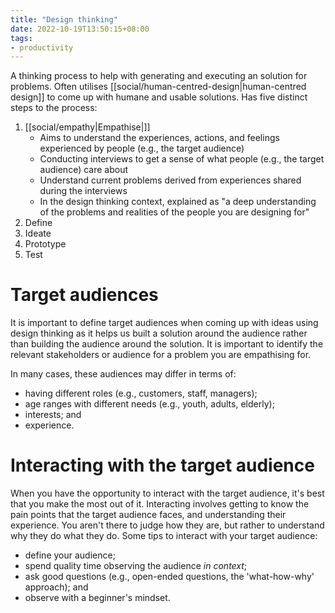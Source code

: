 ```yaml
---
title: "Design thinking"
date: 2022-10-19T13:50:15+08:00
tags:
- productivity
---
```


A thinking process to help with generating and executing an solution for problems. Often utilises [[social/human-centred-design|human-centred design]] to come up with humane and usable solutions. Has five distinct steps to the process:

1. [[social/empathy|Empathise|]]
	- Aims to understand the experiences, actions, and feelings experienced by people (e.g., the target audience)
	- Conducting interviews to get a sense of what people (e.g., the target audience) care about
	- Understand current problems derived from experiences shared during the interviews
	- In the design thinking context, explained as "a deep understanding of the problems and realities of the people you are designing for"
2. Define
3. Ideate
4. Prototype
5. Test

# Target audiences

It is important to define target audiences when coming up with ideas using design thinking as it helps us built a solution around the audience rather than building the audience around the solution. It is important to identify the relevant stakeholders or audience for a problem you are empathising for.

In many cases, these audiences may differ in terms of:

- having different roles (e.g., customers, staff, managers);
- age ranges with different needs (e.g., youth, adults, elderly);
- interests; and
- experience.

# Interacting with the target audience

When you have the opportunity to interact with the target audience, it's best that you make the most out of it. Interacting involves getting to know the pain points that the target audience faces, and understanding their experience. You aren't there to judge how they are, but rather to understand why they do what they do. Some tips to interact with your target audience:

- define your audience;
- spend quality time observing the audience *in context*;
- ask good questions (e.g., open-ended questions, the 'what-how-why' approach); and
- observe with a beginner's mindset.